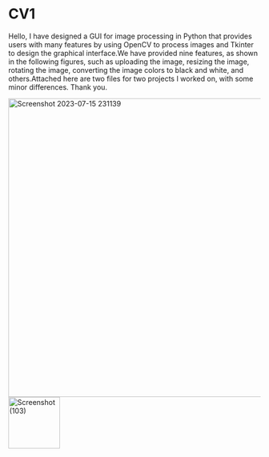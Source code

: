 # CV1
Hello, I have designed a GUI for image processing in Python that provides users with many features by using OpenCV to process images and Tkinter to design the graphical interface.We have provided nine features, as shown in the following figures, such as uploading the image, resizing the image, rotating the image, converting the image colors to black and white, and others.Attached here are two files for two projects I worked on, with some minor differences. Thank you.


<img width="597" alt="Screenshot 2023-07-15 231139" src="https://github.com/iamjad09/CV1/assets/134564266/eb422eca-52de-4f07-ad3d-17f1a24f5935">
<img width="103" alt="Screenshot (103)" src="https://github.com/iamjad09/CV1/assets/134564266/a58fdad5-7cfa-459b-b37d-fb259897c046">
